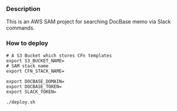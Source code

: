### Description

This is an AWS SAM project for searching DocBase memo via Slack commands.

### How to deploy

```
# A S3 Bucket which stores CFn templates
export S3_BUCKET_NAME=
# SAM stack name
export CFN_STACK_NAME=

export DOCBASE_DOMAIN=
export DOCBASE_TOKEN=
export SLACK_TOKEN=

./deploy.sh
```

